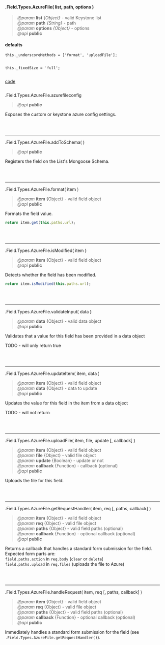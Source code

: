 #### .Field.Types.AzureFile( list, path, options )  
> *@param* **list** _{Object}_  - valid Keystone list   
> *@param* **path** _{String}_  - path   
> *@param* **options** _{Object}_  - options   
> *@api* **public**  

<div class="code-header"> <h4>defaults</h4></div><pre class=" language-javascript"><code class="language-javascript">this._underscoreMethods = ['format', 'uploadFile'];  

this._fixedSize = 'full';</code></pre>

<div class="code-header addGitHubLink" data-file="fields/types/azurefile/AzureFileType.js"> <a href="#" class="loadCode"> code</a></div><pre class=" language-javascript hideCode api"></pre>  
  
<span class="subMethod"> .Field.Types.AzureFile.azurefileconfig   
> *@api* **public**    

Exposes the custom or keystone azure config settings.  
<div class="code-header addGitHubLink" data-file="fields/types/azurefile/AzureFileType.js#L67-L75">&nbsp; </div><pre class=" language-javascript hideCode api"></pre>  

---

<span class="subMethod"> .Field.Types.AzureFile.addToSchema(  ) </span>  
> *@api* **public**     

Registers the field on the List's Mongoose Schema.  
<div class="code-header addGitHubLink" data-file="fields/types/azurefile/AzureFileType.js#L78-L173"> &nbsp;</div><pre class=" language-javascript hideCode api"></pre> 

---
<span class="subMethod"> .Field.Types.AzureFile.format( item ) </span>  
> *@param* **item** {Object} - valid field object   
> *@api* **public**     

Formats the field value.
```javascript
return item.get(this.paths.url);
```
<div class="code-header addGitHubLink" data-file="fields/types/azurefile/AzureFileType.js#L176-L184"> &nbsp;</div><pre class=" language-javascript hideCode api"></pre> 

---
<span class="subMethod"> .Field.Types.AzureFile.isModified( item ) </span> 
> *@param* **item** {Object} - valid field object   
> *@api* **public**    

Detects whether the field has been modified.  
```javascript
return item.isModified(this.paths.url);
```
<div class="code-header addGitHubLink" data-file="fields/types/azurefile/AzureFileType.js#L187-L195">&nbsp; </div><pre class=" language-javascript hideCode api"></pre> 

---
<span class="subMethod"> .Field.Types.AzureFile.validateInput( data )  </span> 
> *@param* **data** {Object} - valid data object  
> *@api* **public**   
 

Validates that a value for this field has been provided in a data object 
<p class="warning-note"> TODO - will only return true</p>

<div class="code-header addGitHubLink" data-file="fields/types/azurefile/AzureFileType.js#L198-L207"> &nbsp;</div><pre class=" language-javascript hideCode api"></pre> 


---
<span class="subMethod"> .Field.Types.AzureFile.updateItem( item, data )  </span> 
> *@param* **item** {Object} - valid field object  
> *@param* **data** {Object} - data to update  
> *@api* **public**  
  
Updates the value for this field in the item from a data object
<p class="warning-note"> TODO - will not return</p>

<div class="code-header addGitHubLink" data-file="fields/types/azurefile/AzureFileType.js#L210-L218"> &nbsp;</div><pre class=" language-javascript hideCode api"></pre> 


---
<span class="subMethod"> .Field.Types.AzureFile.uploadFile( item, file, update [, callback] )  </span> 
> *@param* **item** {Object} - valid field object  
> *@param* **file** {Object} - valid file object  
> *@param* **update** {Boolean} - update or not  
> *@param* **callback** {Function} - callback (optional)  
> *@api* **public**  

Uploads the file for this field.
<div class="code-header addGitHubLink" data-file="fields/types/azurefile/AzureFileType.js#L221-L277"> &nbsp;</div><pre class=" language-javascript hideCode api"></pre> 

---
<span class="subMethod"> .Field.Types.AzureFile.getRequestHandler( item, req [, paths, callback] )  </span>
> *@param* **item** {Object} - valid field object  
> *@param* **req** {Object} - valid file object  
> *@param* **paths** {Object} - valid field paths (optional)  
> *@param* **callback** {Function} - optional callback (optional)  
> *@api* **public**  

Returns a callback that handles a standard form submission for the field.  
Expected form parts are:  
`field.paths.action` in `req.body` (`clear` or `delete`)  
`field.paths.upload` in `req.files` (uploads the file to Azure)  
<div class="code-header addGitHubLink" data-file="fields/types/azurefile/AzureFileType.js#L280-L320">&nbsp; </div><pre class=" language-javascript hideCode api"></pre> 

---
<span class="subMethod"> .Field.Types.AzureFile.handleRequest( item, req [, paths, callback] )  </span> 
> *@param* **item** {Object} - valid field object  
> *@param* **req** {Object} - valid file object  
> *@param* **paths** {Object} - valid field paths (optional)  
> *@param* **callback** {Function} - optional callback (optional)  
> *@api* **public**  

Immediately handles a standard form submission for the field (see `.Field.Types.AzureFile.getRequestHandler()`).  

<div class="code-header addGitHubLink" data-file="fields/types/azurefile/AzureFileType.js#L323-L331"> &nbsp;</div><pre class=" language-javascript hideCode api"></pre> 
 
